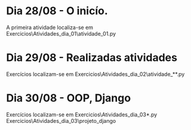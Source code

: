 # Dia 28/08 - O inicío.
A primeira atividade localiza-se em Exercicios\Atividades_dia_01\atividade_01.py
# Dia 29/08 - Realizadas atividades
Exercícios localizam-se em
Exercicios\Atividades_dia_02\atividade_**.py
# Dia 30/08 - OOP, Django
Exercícios localizam-se em
Exercicios\Atividades_dia_03\*.py
Exercicios\Atividades_dia_03\projeto_django
